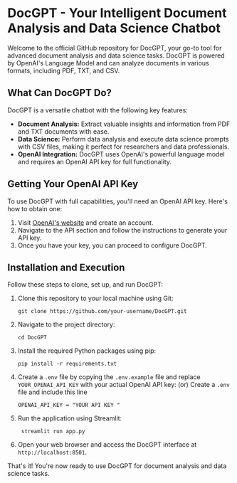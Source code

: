
# DocGPT - Your Intelligent Document Analysis and Data Science Chatbot

Welcome to the official GitHub repository for DocGPT, your go-to tool for advanced document analysis and data science tasks. DocGPT is powered by OpenAI's Language Model and can analyze documents in various formats, including PDF, TXT, and CSV.

## What Can DocGPT Do?

DocGPT is a versatile chatbot with the following key features:
- **Document Analysis:** Extract valuable insights and information from PDF and TXT documents with ease.
- **Data Science:** Perform data analysis and execute data science prompts with CSV files, making it perfect for researchers and data professionals.
- **OpenAI Integration:** DocGPT uses OpenAI's powerful language model and requires an OpenAI API key for full functionality.

## Getting Your OpenAI API Key

To use DocGPT with full capabilities, you'll need an OpenAI API key. Here's how to obtain one:
1. Visit [OpenAI's website](https://openai.com) and create an account.
2. Navigate to the API section and follow the instructions to generate your API key.
3. Once you have your key, you can proceed to configure DocGPT.

## Installation and Execution

Follow these steps to clone, set up, and run DocGPT:

1. Clone this repository to your local machine using Git:
   ```
   git clone https://github.com/your-username/DocGPT.git
   ```

2. Navigate to the project directory:
   ```
   cd DocGPT
   ```

3. Install the required Python packages using pip:
   ```
   pip install -r requirements.txt
   ```

4. Create a `.env` file by copying the `.env.example` file and replace `YOUR_OPENAI_API_KEY` with your actual OpenAI API key: (or) Create a `.env` file and include this line
      ```
      OPENAI_API_KEY = "YOUR API KEY "
      ```


5. Run the application using Streamlit:
   ```
    streamlit run app.py
   ```

7. Open your web browser and access the DocGPT interface at `http://localhost:8501`.

That's it! You're now ready to use DocGPT for document analysis and data science tasks.

